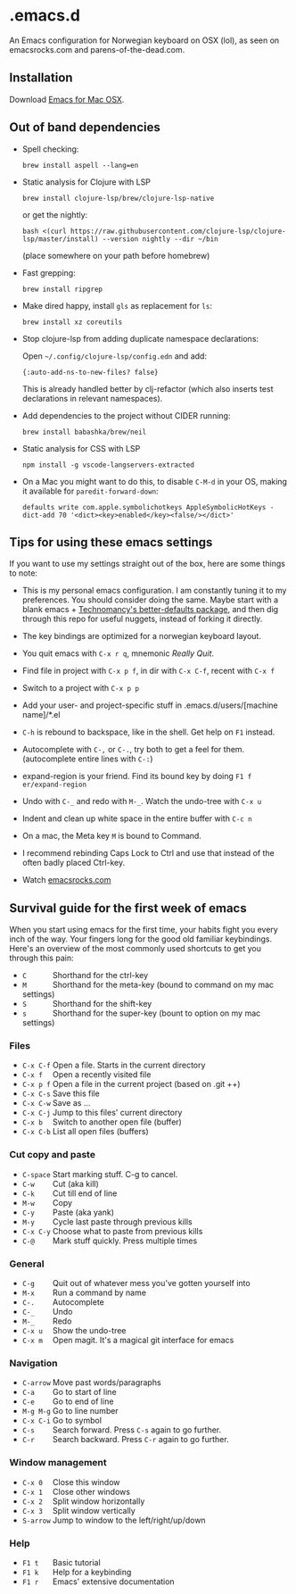 # .emacs.d

An Emacs configuration for Norwegian keyboard on OSX (lol), as seen on emacsrocks.com and parens-of-the-dead.com.

## Installation

Download [Emacs for Mac OSX](http://emacsformacosx.com/).

## Out of band dependencies

- Spell checking:

    ```
    brew install aspell --lang=en
    ```

- Static analysis for Clojure with LSP

    ```
    brew install clojure-lsp/brew/clojure-lsp-native
    ```

    or get the nightly:

    ```
    bash <(curl https://raw.githubusercontent.com/clojure-lsp/clojure-lsp/master/install) --version nightly --dir ~/bin
    ```

    (place somewhere on your path before homebrew)


- Fast grepping:

    ```
    brew install ripgrep
    ```

- Make dired happy, install `gls` as replacement for `ls`:

    ```
    brew install xz coreutils
    ```

- Stop clojure-lsp from adding duplicate namespace declarations:

    Open `~/.config/clojure-lsp/config.edn` and add:

    ```
    {:auto-add-ns-to-new-files? false}
    ```

    This is already handled better by clj-refactor (which also inserts test
    declarations in relevant namespaces).

- Add dependencies to the project without CIDER running:

    ```
    brew install babashka/brew/neil
    ```

- Static analysis for CSS with LSP

    ```
    npm install -g vscode-langservers-extracted
    ```

- On a Mac you might want to do this, to disable `C-M-d` in your OS, making it
  available for `paredit-forward-down`:

    ```
    defaults write com.apple.symbolichotkeys AppleSymbolicHotKeys -dict-add 70 '<dict><key>enabled</key><false/></dict>'
    ```

## Tips for using these emacs settings

If you want to use my settings straight out of the box, here are some things to note:

 * This is my personal emacs configuration. I am constantly tuning it to my
   preferences. You should consider doing the same. Maybe start with a blank emacs +
   [Technomancy's better-defaults package](https://git.sr.ht/~technomancy/better-defaults),
   and then dig through this repo for useful nuggets, instead of forking it directly.

 * The key bindings are optimized for a norwegian keyboard layout.

 * You quit emacs with `C-x r q`, mnemonic *Really Quit*.

 * Find file in project with `C-x p f`, in dir with `C-x C-f`, recent with `C-x f`

 * Switch to a project with `C-x p p`

 * Add your user- and project-specific stuff in .emacs.d/users/[machine name]/*.el

 * `C-h` is rebound to backspace, like in the shell. Get help on `F1` instead.

 * Autocomplete with `C-,` or `C-.`, try both to get a feel for them. (autocomplete entire lines with `C-:`)

 * expand-region is your friend. Find its bound key by doing `F1 f er/expand-region`

 * Undo with `C-_` and redo with `M-_`. Watch the undo-tree with `C-x u`

 * Indent and clean up white space in the entire buffer with `C-c n`

 * On a mac, the Meta key `M` is bound to Command.

 * I recommend rebinding Caps Lock to Ctrl and use that instead of the often badly placed Ctrl-key.

 * Watch [emacsrocks.com](http://emacsrocks.com)

## Survival guide for the first week of emacs

When you start using emacs for the first time, your habits fight you every inch
of the way. Your fingers long for the good old familiar keybindings. Here's an
overview of the most commonly used shortcuts to get you through this pain:

* `C      ` Shorthand for the ctrl-key
* `M      ` Shorthand for the meta-key (bound to command on my mac settings)
* `S      ` Shorthand for the shift-key
* `s      ` Shorthand for the super-key (bount to option on my mac settings)

### Files

* `C-x C-f` Open a file. Starts in the current directory
* `C-x f  ` Open a recently visited file
* `C-x p f` Open a file in the current project (based on .git ++)
* `C-x C-s` Save this file
* `C-x C-w` Save as ...
* `C-x C-j` Jump to this files' current directory
* `C-x b  ` Switch to another open file (buffer)
* `C-x C-b` List all open files (buffers)

### Cut copy and paste

* `C-space` Start marking stuff. C-g to cancel.
* `C-w    ` Cut (aka kill)
* `C-k    ` Cut till end of line
* `M-w    ` Copy
* `C-y    ` Paste (aka yank)
* `M-y    ` Cycle last paste through previous kills
* `C-x C-y` Choose what to paste from previous kills
* `C-@    ` Mark stuff quickly. Press multiple times

### General

* `C-g    ` Quit out of whatever mess you've gotten yourself into
* `M-x    ` Run a command by name
* `C-.    ` Autocomplete
* `C-_    ` Undo
* `M-_    ` Redo
* `C-x u  ` Show the undo-tree
* `C-x m  ` Open magit. It's a magical git interface for emacs

### Navigation

* `C-arrow` Move past words/paragraphs
* `C-a    ` Go to start of line
* `C-e    ` Go to end of line
* `M-g M-g` Go to line number
* `C-x C-i` Go to symbol
* `C-s    ` Search forward. Press `C-s` again to go further.
* `C-r    ` Search backward. Press `C-r` again to go further.

### Window management

* `C-x 0  ` Close this window
* `C-x 1  ` Close other windows
* `C-x 2  ` Split window horizontally
* `C-x 3  ` Split window vertically
* `S-arrow` Jump to window to the left/right/up/down

### Help

* `F1 t   ` Basic tutorial
* `F1 k   ` Help for a keybinding
* `F1 r   ` Emacs' extensive documentation
